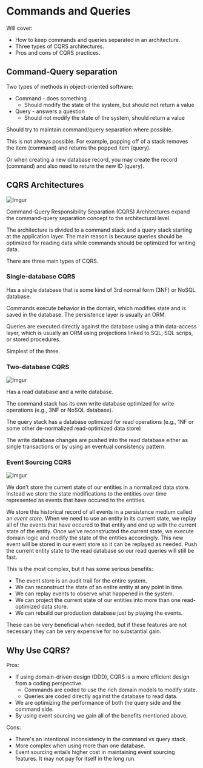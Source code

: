# Commands and Queries

Will cover:
* How to keep commands and queries separated in an architecture.
* Three types of CQRS architectures.
* Pros and cons of CQRS practices.

## Command-Query separation

Two types of methods in object-oriented software:
* Command - does something
    * Should modify the state of the system, but should not return a value
* Query - answers a question
    * Should not modify the state of the system, should return a value

Should try to maintain command/query separation where possible.

This is not always possible. For example, popping off of a stack removes the item (command) and returns the popped item (query).

Or when creating a new database record, you may create the record (command) and also need to return the new ID (query).

## CQRS Architectures

![Imgur](https://i.imgur.com/OxED7ra.png)

Command-Query Responsibility Separation (CQRS) Architectures expand the command-query separation concept to the architectural level.

The architecture is divided to a command stack and a query stack starting at the application layer. The main reason is because queries should be optimized for reading data while commands should be optimized for writing data.

There are three main types of CQRS.

### Single-database CQRS

Has a single database that is some kind of 3rd normal form (3NF) or NoSQL database.

Commands execute behavior in the domain, which modifies state and is saved in the database. The persistence layer is usually an ORM.

Queries are executed directly against the database using a thin data-access layer, which is usually an ORM using projections linked to SQL, SQL scrips, or stored procedures.

Simplest of the three.

### Two-database CQRS

![Imgur](https://i.imgur.com/RIjFdmr.png)

Has a read database and a write database.

The command stack has its own write database optimized for write operations (e.g., 3NF or NoSQL database).

The query stack has a database optimized for read operations (e.g., 1NF or some other de-normalized read-optimized data store)

The write database changes are pushed into the read database either as single transactions or by using an eventual consistency pattern.

### Event Sourcing CQRS

![Imgur](https://i.imgur.com/07SOZgM.png)

We don't store the current state of our entities in a normalized data store. Instead we store the state modifications to the entities over time represented as events that have occured to the entities.

We store this historical record of all events in a persistence medium called an *event store*. When we need to use an entity in its current state, we replay all of the events that have occured to that entity and end up with the current state of the entity. Once we've reconstructed the current state, we execute domain logic and modify the state of the entities accordingly. This new event will be stored in our event store so it can be replayed as needed. Push the current entity state to the read database so our read queries will still be fast.

This is the most complex, but it has some serious benefits:
* The event store is an audit trail for the entire system.
* We can reconstruct the state of an entire entity at any point in time.
* We can replay events to observe what happened in the system.
* We can project the current state of our entities into more than one read-optimized data store.
* We can rebuild our production database just by playing the events.

These can be very beneficial when needed, but if these features are not necessary they can be very expensive for no substantial gain.

## Why Use CQRS?

Pros:
* If using domain-driven design (DDD), CQRS is a more efficient design from a coding perspective.
    * Commands are coded to use the rich domain models to modify state.
    * Queries are coded directly against the database to read data.
* We are optimizing the performance of both the query side and the command side.
* By using event sourcing we gain all of the benefits mentioned above.

Cons:
* There's an intentional inconsistency in the command vs query stack.
* More complex when using more than one database.
* Event sourcing entails higher cost in maintaining event sourcing features. It may not pay for itself in the long run.